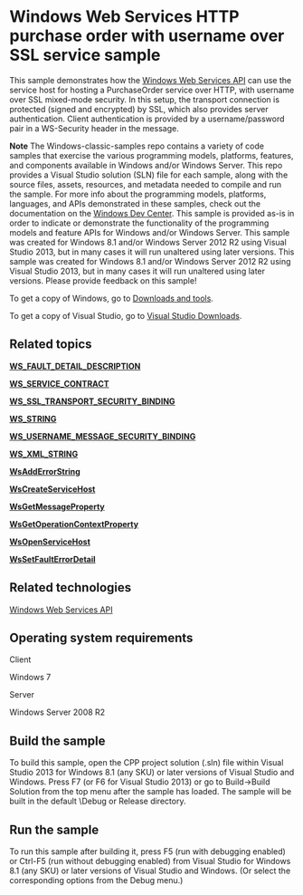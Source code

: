 Windows Web Services HTTP purchase order with username over SSL service sample
==============================================================================

This sample demonstrates how the [Windows Web Services API](http://msdn.microsoft.com/en-us/library/windows/desktop/dd430435) can use the service host for hosting a PurchaseOrder service over HTTP, with username over SSL mixed-mode security. In this setup, the transport connection is protected (signed and encrypted) by SSL, which also provides server authentication. Client authentication is provided by a username/password pair in a WS-Security header in the message.

**Note**  The Windows-classic-samples repo contains a variety of code samples that exercise the various programming models, platforms, features, and components available in Windows and/or Windows Server. This repo provides a Visual Studio solution (SLN) file for each sample, along with the source files, assets, resources, and metadata needed to compile and run the sample. For more info about the programming models, platforms, languages, and APIs demonstrated in these samples, check out the documentation on the [Windows Dev Center](https://dev.windows.com). This sample is provided as-is in order to indicate or demonstrate the functionality of the programming models and feature APIs for Windows and/or Windows Server. This sample was created for Windows 8.1 and/or Windows Server 2012 R2 using Visual Studio 2013, but in many cases it will run unaltered using later versions. This sample was created for Windows 8.1 and/or Windows Server 2012 R2 using Visual Studio 2013, but in many cases it will run unaltered using later versions. Please provide feedback on this sample!

To get a copy of Windows, go to [Downloads and tools](http://go.microsoft.com/fwlink/p/?linkid=301696).

To get a copy of Visual Studio, go to [Visual Studio Downloads](http://go.microsoft.com/fwlink/p/?linkid=301697).

Related topics
--------------

[**WS\_FAULT\_DETAIL\_DESCRIPTION**](http://msdn.microsoft.com/en-us/library/windows/desktop/dd401878)

[**WS\_SERVICE\_CONTRACT**](http://msdn.microsoft.com/en-us/library/windows/desktop/dd323418)

[**WS\_SSL\_TRANSPORT\_SECURITY\_BINDING**](http://msdn.microsoft.com/en-us/library/windows/desktop/dd323441)

[**WS\_STRING**](http://msdn.microsoft.com/en-us/library/windows/desktop/dd323447)

[**WS\_USERNAME\_MESSAGE\_SECURITY\_BINDING**](http://msdn.microsoft.com/en-us/library/windows/desktop/dd323497)

[**WS\_XML\_STRING**](http://msdn.microsoft.com/en-us/library/windows/desktop/dd323559)

[**WsAddErrorString**](http://msdn.microsoft.com/en-us/library/windows/desktop/dd430480)

[**WsCreateServiceHost**](http://msdn.microsoft.com/en-us/library/windows/desktop/dd430506)

[**WsGetMessageProperty**](http://msdn.microsoft.com/en-us/library/windows/desktop/dd430548)

[**WsGetOperationContextProperty**](http://msdn.microsoft.com/en-us/library/windows/desktop/dd430553)

[**WsOpenServiceHost**](http://msdn.microsoft.com/en-us/library/windows/desktop/dd430576)

[**WsSetFaultErrorDetail**](http://msdn.microsoft.com/en-us/library/windows/desktop/dd430628)

Related technologies
--------------------

[Windows Web Services API](http://msdn.microsoft.com/en-us/library/windows/desktop/dd430435)

Operating system requirements
-----------------------------

Client

Windows 7

Server

Windows Server 2008 R2

Build the sample
----------------

To build this sample, open the CPP project solution (.sln) file within Visual Studio 2013 for Windows 8.1 (any SKU) or later versions of Visual Studio and Windows. Press F7 (or F6 for Visual Studio 2013) or go to Build-\>Build Solution from the top menu after the sample has loaded. The sample will be built in the default \\Debug or Release directory.

Run the sample
--------------

To run this sample after building it, press F5 (run with debugging enabled) or Ctrl-F5 (run without debugging enabled) from Visual Studio for Windows 8.1 (any SKU) or later versions of Visual Studio and Windows. (Or select the corresponding options from the Debug menu.)

